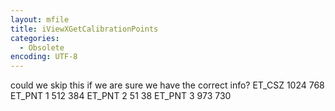 ```yaml
---
layout: mfile
title: iViewXGetCalibrationPoints
categories:
  - Obsolete
encoding: UTF-8
---
```


could we skip this if we are sure we have the correct info?
    ET\_CSZ 1024 768   ET\_PNT 1 512 384   ET\_PNT 2 51 38   ET\_PNT 3 973 730